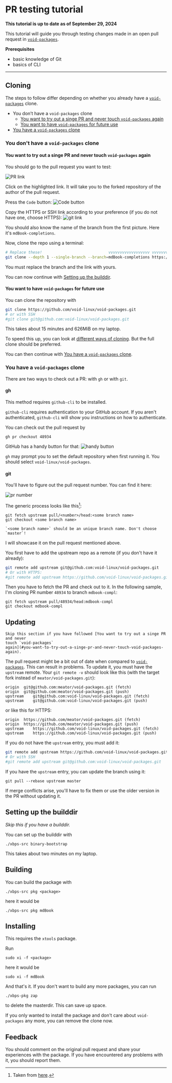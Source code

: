 # PR testing tutorial

**This tutorial is up to date as of September 29, 2024**

This tutorial will guide you through testing changes made in an open pull
request in [`void-packages`](https://github.com/void-linux/void-packages).

**Prerequisites**

- basic knowledge of Git
- basics of CLI

---

<!-- toc -->

## Cloning
The steps to follow differ depending on whether you already have a
[`void-packages`](https://github.com/void-linux/void-packages) clone.

- You don’t have a `void-packages` clone
   - [You want to try out a singe PR and never touch `void-packages`
   again](#you-want-to-try-out-a-singe-pr-and-never-touch-void-packages-again)
   - [You want to have `void-packages` for future
   use](#you-want-to-have-void-packages-for-future-use)
- [You have a `void-packages` clone](#you-have-a-void-packages-clone)

### You don't have a `void-packages` clone
#### You want to try out a singe PR and never touch `void-packages` again
You should go to the pull request you want to test:

![PR link](images/pr_testing/pr_link.png)

Click on the highlighted link. It will take you to the forked repository of the
author of the pull request.

Press the `Code` button:
![Code button](images/pr_testing/code_button.png)

Copy the HTTPS or SSH link according to your preference (if you do not have one,
choose HTTPS):
![git link](images/pr_testing/git_link.png)

You should also know the name of the branch from the first picture. Here it's
`mdBook-completions`.

Now, clone the repo using a terminal:
```sh
# Replace these!                             vvvvvvvvvvvvvvvvvv vvvvvvvvvvvvvvvvvvvvvvvvvvvvvvvvvvvvvvvvvvv
git clone --depth 1 --single-branch --branch=mdBook-completions https://github.com/meator/void-packages.git
```

You must replace the branch and the link with yours.

You can now continue with [Setting up the builddir](#setting-up-the-builddir).

#### You want to have `void-packages` for future use
You can clone the repository with
```sh
git clone https://github.com/void-linux/void-packages.git
# or with SSH
#git clone git@github.com:void-linux/void-packages.git
```
This takes about 15 minutes and 626MiB on my laptop.

To speed this up, you can look at [different ways of
cloning](tips-and-tricks.md#different-ways-of-cloning). But the full clone
should be preferred.

You can then continue with [You have a `void-packages`
clone](#you-have-a-void-packages-clone).

### You have a `void-packages` clone
There are two ways to check out a PR: with `gh` or with `git`.

#### gh
This method requires `github-cli` to be installed.

`github-cli` requires authentication to your GitHub account. If you aren't
authenticated, `github-cli` will show you instructions on how to authenticate.

You can check out the pull request by
```
gh pr checkout 48934
```

GitHub has a handy button for that:
![handy button](images/pr_testing/handy_button.png)

`gh` may prompt you to set the default repository when first running it. You
should select `void-linux/void-packages`.

#### git
You'll have to figure out the pull request number. You can find it here:

![pr number](images/pr_testing/pr_number.png)

The generic process looks like this[^source]:
```
git fetch upstream pull/<number>/head:<some branch name>
git checkout <some branch name>
```

```admonish warning
`<some branch name>` should be an unique branch name. Don't choose `master`!
```

I will showcase it on the pull request mentioned above.

You first have to add the upstream repo as a remote (if you don't have it
already):
```sh
git remote add upstream git@github.com:void-linux/void-packages.git
# Or with HTTPS:
#git remote add upstream https://github.com/void-linux/void-packages.git
```

Then you have to fetch the PR and check out to it. In the following sample, I'm
cloning PR number `48934` to branch `mdbook-compl`:

```
git fetch upstream pull/48934/head:mdbook-compl
git checkout mdbook-compl
```

## Updating
```admonish warning
Skip this section if you have followed [You want to try out a singe PR and never
touch `void-packages`
again](#you-want-to-try-out-a-singe-pr-and-never-touch-void-packages-again).
```

The pull request might be a bit out of date when compared to
[`void-packages`](https://github.com/void-linux/void-packages). This can result
in problems. To update it, you must have the `upstream` remote. Your `git remote
-v` should look like this (with the target fork instead of
`meator/void-packages.git`):

```
origin	git@github.com:meator/void-packages.git (fetch)
origin	git@github.com:meator/void-packages.git (push)
upstream	git@github.com:void-linux/void-packages.git (fetch)
upstream	git@github.com:void-linux/void-packages.git (push)
```

or like this for HTTPS:

```
origin	https://github.com/meator/void-packages.git (fetch)
origin	https://github.com/meator/void-packages.git (push)
upstream	https://github.com/void-linux/void-packages.git (fetch)
upstream	https://github.com/void-linux/void-packages.git (push)
```

If you do not have the `upstream` entry, you must add it:
```sh
git remote add upstream https://github.com/void-linux/void-packages.git
# Or with SSH
#git remote add upstream git@github.com:void-linux/void-packages.git
```

If you have the `upstream` entry, you can update the branch using it:
```
git pull --rebase upstream master
```

If merge conflicts arise, you'll have to fix them or use the older version in
the PR without updating it.

## Setting up the builddir
_Skip this if you have a builddir._

You can set up the builddir with
```
./xbps-src binary-bootstrap
```

This takes about two minutes on my laptop.

## Building
You can build the package with
```
./xbps-src pkg <package>
```

here it would be
```
./xbps-src pkg mdBook
```

## Installing
This requires the `xtools` package.

Run
```
sudo xi -f <package>
```

here it would be
```
sudo xi -f mdBook
```

And that's it. If you don't want to build any more packages, you can run
```
./xbps-pkg zap
```
to delete the masterdir. This can save up space.

If you only wanted to install the package and don't care about `void-packages`
any more, you can remove the clone now.

## Feedback
You should comment on the original pull request and share your experiences with
the package. If you have encountered any problems with it, you should report
them.

[^source]: Taken from
           [here](https://github.com/void-linux/void-packages/blob/master/CONTRIBUTING.md#testing-pull-requests).

